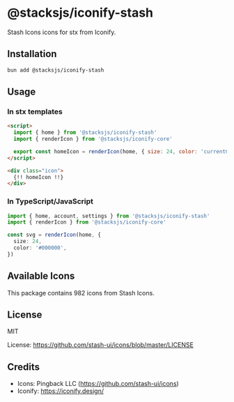 # @stacksjs/iconify-stash

Stash Icons icons for stx from Iconify.

## Installation

```bash
bun add @stacksjs/iconify-stash
```

## Usage

### In stx templates

```html
<script>
  import { home } from '@stacksjs/iconify-stash'
  import { renderIcon } from '@stacksjs/iconify-core'

  export const homeIcon = renderIcon(home, { size: 24, color: 'currentColor' })
</script>

<div class="icon">
  {!! homeIcon !!}
</div>
```

### In TypeScript/JavaScript

```typescript
import { home, account, settings } from '@stacksjs/iconify-stash'
import { renderIcon } from '@stacksjs/iconify-core'

const svg = renderIcon(home, {
  size: 24,
  color: '#000000',
})
```

## Available Icons

This package contains 982 icons from Stash Icons.

## License

MIT

License: https://github.com/stash-ui/icons/blob/master/LICENSE

## Credits

- Icons: Pingback LLC (https://github.com/stash-ui/icons)
- Iconify: https://iconify.design/
